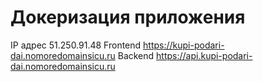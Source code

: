 # Докеризация приложения

IP адрес 51.250.91.48
Frontend https://kupi-podari-dai.nomoredomainsicu.ru
Backend https://api.kupi-podari-dai.nomoredomainsicu.ru
